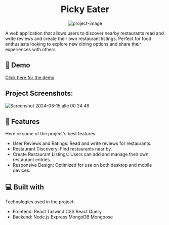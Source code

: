 <h1 align="center" id="title">Picky Eater</h1>

<p align="center"><img src="https://socialify.git.ci/emirmurati/picky/image?forks=1&amp;issues=1&amp;name=1&amp;owner=1&amp;pulls=1&amp;stargazers=1&amp;theme=Light" alt="project-image"></p>

<p id="description">A web application that allows users to discover nearby restaurants read and write reviews and create their own restaurant listings. Perfect for food enthusiasts looking to explore new dining options and share their experiences with others</p>

<h2>🚀 Demo</h2>

<a href="https://picky-rho.vercel.app/">Click here for the demo </a>

<h2>Project Screenshots:</h2>

![Screenshot 2024-08-15 alle 00 24 49](https://github.com/user-attachments/assets/48f8f6f6-48af-4c63-ab45-ab5175511e90)


  
  
<h2>🧐 Features</h2>

Here're some of the project's best features:

*   User Reviews and Ratings: Read and write reviews for restaurants.
*   Restaurant Discovery: Find restaurants near by.
*   Create Restaurant Listings: Users can add and manage their own restaurant entries.
*   Responsive Design: Optimized for use on both desktop and mobile devices.

  
  
<h2>💻 Built with</h2>

Technologies used in the project:

*   Frontend: React Tailwind CSS React Query
*   Backend: Node.js Express MongoDB Mongoose
